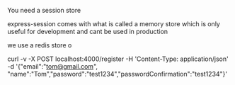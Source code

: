 You need a session store

express-session comes with what is called a memory store
which is only useful for development and cant be used in production

we use a redis store
o

curl -v -X POST localhost:4000/register -H 'Content-Type: application/json' -d '{"email":"tom@gmail.com", "name":"Tom","password":"test1234","passwordConfirmation":"test1234"}'
